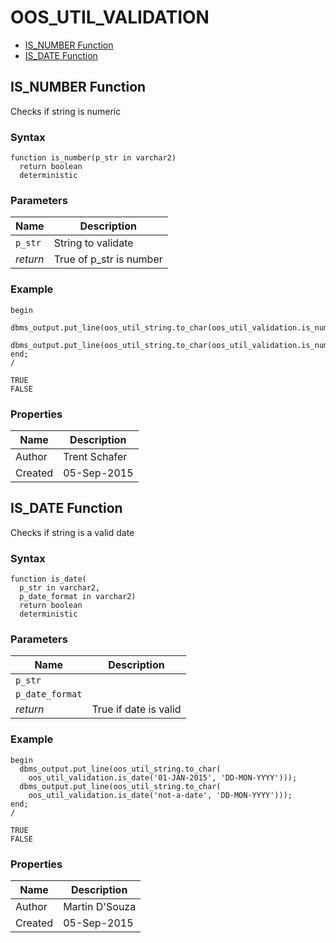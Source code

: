 # OOS_UTIL_VALIDATION





- [IS_NUMBER Function](#is_number)
- [IS_DATE Function](#is_date)












 
## IS_NUMBER Function<a name="is_number"></a>


<p>
<p>Checks if string is numeric</p>
</p>

### Syntax
```plsql
function is_number(p_str in varchar2)
  return boolean
  deterministic
```

### Parameters
Name | Description
--- | ---
`p_str` | String to validate
*return* | True of p_str is number
 
 


### Example
```plsql
begin
  dbms_output.put_line(oos_util_string.to_char(oos_util_validation.is_number('123')));
  dbms_output.put_line(oos_util_string.to_char(oos_util_validation.is_number('abc')));
end;
/

TRUE
FALSE
```


### Properties
Name | Description
--- | ---
Author | Trent Schafer
Created | 05-Sep-2015


 
## IS_DATE Function<a name="is_date"></a>


<p>
<p>Checks if string is a valid date</p>
</p>

### Syntax
```plsql
function is_date(
  p_str in varchar2,
  p_date_format in varchar2)
  return boolean
  deterministic
```

### Parameters
Name | Description
--- | ---
`p_str` | 
`p_date_format` | 
*return* | True if date is valid
 
 


### Example
```plsql
begin
  dbms_output.put_line(oos_util_string.to_char(
    oos_util_validation.is_date('01-JAN-2015', 'DD-MON-YYYY')));
  dbms_output.put_line(oos_util_string.to_char(
    oos_util_validation.is_date('not-a-date', 'DD-MON-YYYY')));
end;
/

TRUE
FALSE
```


### Properties
Name | Description
--- | ---
Author | Martin D'Souza
Created | 05-Sep-2015


 
